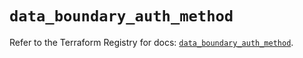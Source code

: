 # `data_boundary_auth_method`

Refer to the Terraform Registry for docs: [`data_boundary_auth_method`](https://registry.terraform.io/providers/hashicorp/boundary/1.2.0/docs/data-sources/auth_method).
